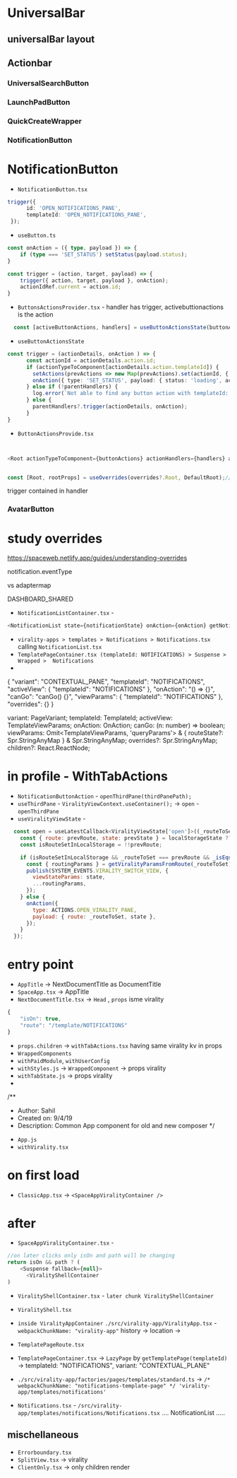 # UniversalBar



## universalBar layout






## Actionbar

### UniversalSearchButton
### LaunchPadButton
### QuickCreateWrapper

### NotificationButton
# NotificationButton
- `NotificationButton.tsx` 
```ts 
trigger({
      id: 'OPEN_NOTIFICATIONS_PANE',
      templateId: 'OPEN_NOTIFICATIONS_PANE',
 });
```

- `useButton.ts`
```ts
const onAction = ({ type, payload }) => {
    if (type === 'SET_STATUS') setStatus(payload.status);
}

const trigger = (action, target, payload) => {
    trigger({ action, target, payload }, onAction);
    actionIdRef.current = action.id;
}
```
- `ButtonsActionsProvider.tsx` - handler has trigger, activebuttionactions is the action
```ts
  const [activeButtonActions, handlers] = useButtonActionsState(buttonActions, parentHandlers);
```

- `useButtonActionsState` 
```ts
const trigger = (actionDetails, onAction ) => {
      const actionId = actionDetails.action.id;
      if (actionTypeToComponent[actionDetails.action.templateId]) {
        setActions(prevActions => new Map(prevActions).set(actionId, { onAction, ...actionDetails }));
        onAction({ type: 'SET_STATUS', payload: { status: 'loading', actionId } });
      } else if (!parentHandlers) {
        log.error(`Not able to find any button action with templateId: ${actionDetails.action.templateId}`);
      } else {
        parentHandlers?.trigger(actionDetails, onAction);
      }
}
```
- `ButtonActionsProvide.tsx`
```js


<Root actionTypeToComponent={buttonActions} actionHandlers={handlers} actions={activeButtonActions} {...rootProps/}>//activeButtonActions is action from setAction


const [Root, rootProps] = useOverrides(overrides?.Root, DefaultRoot);// spaceweb component

```
trigger contained in handler 



### AvatarButton


# study overrides
https://spaceweb.netlify.app/guides/understanding-overrides

notification.eventType


vs adaptermap

DASHBOARD_SHARED


- `NotificationListContainer.tsx` - 
```js
<NotificationList state={notificationState} onAction={onAction} getNotification={getNotification} />
```

- `virality-apps > templates > Notifications > Notifications.tsx` calling `NotificationList.tsx`
- `TemplatePageContainer.tsx (templateId: NOTIFICATIONS) > Suspense > Wrapped >  Notifications`
-  


{
  "variant": "CONTEXTUAL_PANE",
  "templateId": "NOTIFICATIONS",
  "activeView": {
    "templateId": "NOTIFICATIONS"
  },
  "onAction": "() => {}",
  "canGo": "canGo() {}",
  "viewParams": {
    "templateId": "NOTIFICATIONS"
  },
  "overrides": {}
}

variant: PageVariant;
  templateId: TemplateId;
  activeView: TemplateViewParams;
  onAction: OnAction<T>;
  canGo: (n: number) => boolean;
  viewParams: Omit<TemplateViewParams, 'queryParams'> & { routeState?: Spr.StringAnyMap } & Spr.StringAnyMap;
  overrides?: Spr.StringAnyMap;
  children?: React.ReactNode;


# in profile -  WithTabActions
- `NotificationButtonAction` - `openThirdPane(thirdPanePath);`
- `useThirdPane` - `ViralityViewContext.useContainer();` -> `open` - `openThirdPane`
- `useViralityViewState` - 
```js
  const open = useLatestCallback<ViralityViewState['open']>((_routeToSet, state?: Spr.StringAnyMap) => {
    const { route: prevRoute, state: prevState } = localStorageState ?? EMPTY_OBJECT_READONLY;
    const isRouteSetInLocalStorage = !!prevRoute;

    if (isRouteSetInLocalStorage && _routeToSet === prevRoute && _isEqual(state, prevState)) {
      const { routingParams } = getViralityParamsFromRoute(_routeToSet);
      publish(SYSTEM_EVENTS.VIRALITY_SWITCH_VIEW, {
        viewStateParams: state,
        ...routingParams,
      });
    } else {
      onAction({
        type: ACTIONS.OPEN_VIRALITY_PANE,
        payload: { route: _routeToSet, state },
      });
    }
  });
```


# entry point
- `AppTitle` -> NextDocumentTitle as DocumentTitle
- `SpaceApp.tsx` -> AppTitle
-  `NextDocumentTitle.tsx` -> `Head` , `props` isme virality 
```js
{
    "isOn": true,
    "route": "/template/NOTIFICATIONS"
}
```
- `props.children` -> `withTabActions.tsx` having same virality kv in props
- `WrappedComponents`
- `withPaidModule`, `withUserConfig`
- `withStyles.js` -> `WrappedComponent` -> props virality
- `withTabState.js` -> props virality
- 

/**
 * Author: Sahil
 * Created on: 9/4/19
 * Description: Common App component for old and new composer
 */
 - `App.js`
 - `withVirality.tsx`
 <!-- - `/src/components/quickViews/connectQuickView/components/quickView/index.tsx` return null
 - `BgUploadProgressBox.tsx` return null -->

# on first load 
- `ClassicApp.tsx` -> `<SpaceAppViralityContainer />`


# after
- `SpaceAppViralityContainer.tsx` - 
```js
//on later clicks only isOn and path will be changing
return isOn && path ? (
    <Suspense fallback={null}>
      <ViralityShellContainer
)
```
- `ViralityShellContainer.tsx` - `later chunk ViralityShellContainer`
- `ViralityShell.tsx`
 - `inside ViralityAppContainer` `./src/virality-app/ViralityApp.tsx` - `webpackChunkName: "virality-app"` history -> location -> 
 - `TemplatePageRoute.tsx`
 - `TemplatePageContainer.tsx` -> `LazyPage` by `getTemplatePage(templateId)` -> templateId: "NOTIFICATIONS", variant: "CONTEXTUAL_PLANE"
 - `./src/virality-app/factories/pages/templates/standard.ts` -> `/* webpackChunkName: "notifications-template-page" */ 'virality-app/templates/notifications'`

 - `Notifications.tsx` - `/src/virality-app/templates/notifications/Notifications.tsx`
 .... NotificationList .....



 ## mischellaneous
 - `Errorboundary.tsx`
 - `SplitView.tsx` -> virality
 - `ClientOnly.tsx` -> only children render

 